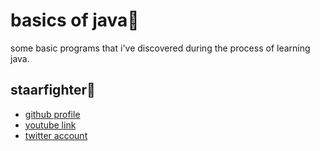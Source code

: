 # basics of java👾

some basic programs that i've discovered during the process of learning java.





## staarfighter🐸

- [github profile](https://github.com/staarfighter)
- [youtube link](https://youtube.com/playlist?list=PLnoyGH7RoQhcoAEsSLQ3m-6A64BkPw-Gf)
- [twitter account](https://twitter.com/thakur_avinash_)

